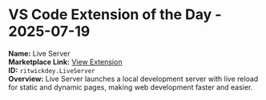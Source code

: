 # VS Code Extension of the Day - 2025-07-19

**Name:** Live Server  
**Marketplace Link:** [View Extension](https://marketplace.visualstudio.com/items?itemName=ritwickdey.LiveServer)  
**ID:** `ritwickdey.LiveServer`  
**Overview:** Live Server launches a local development server with live reload for static and dynamic pages, making web development faster and easier.  
